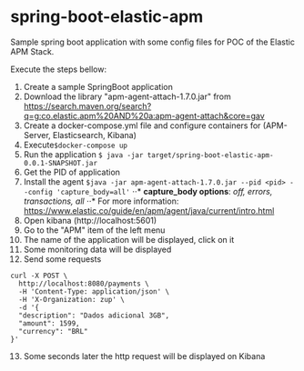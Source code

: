 # spring-boot-elastic-apm

Sample spring boot application with some config files for POC of the Elastic APM Stack.

Execute the steps bellow:

1. Create a sample SpringBoot application
2. Download the library "apm-agent-attach-1.7.0.jar" from https://search.maven.org/search?q=g:co.elastic.apm%20AND%20a:apm-agent-attach&core=gav
3. Create a docker-compose.yml file and configure containers for (APM-Server, Elasticsearch, Kibana)
4. Execute`$docker-compose up`
5. Run the application `$ java -jar target/spring-boot-elastic-apm-0.0.1-SNAPSHOT.jar`
6. Get the PID of application
7. Install the agent `$java -jar apm-agent-attach-1.7.0.jar --pid <pid> --config 'capture_body=all'`
⋅⋅* **capture_body options**: _off, errors, transactions, all_
⋅⋅* For more information: https://www.elastic.co/guide/en/apm/agent/java/current/intro.html
8. Open kibana (http://localhost:5601)
9. Go to the "APM" item of the left menu
10. The name of the application will be displayed, click on it
11. Some monitoring data will be displayed
12. Send some requests 
```shell
curl -X POST \
  http://localhost:8080/payments \
  -H 'Content-Type: application/json' \
  -H 'X-Organization: zup' \
  -d '{
  "description": "Dados adicional 3GB",
  "amount": 1599,
  "currency": "BRL"
}'
```
13. Some seconds later the http request will be displayed on Kibana
